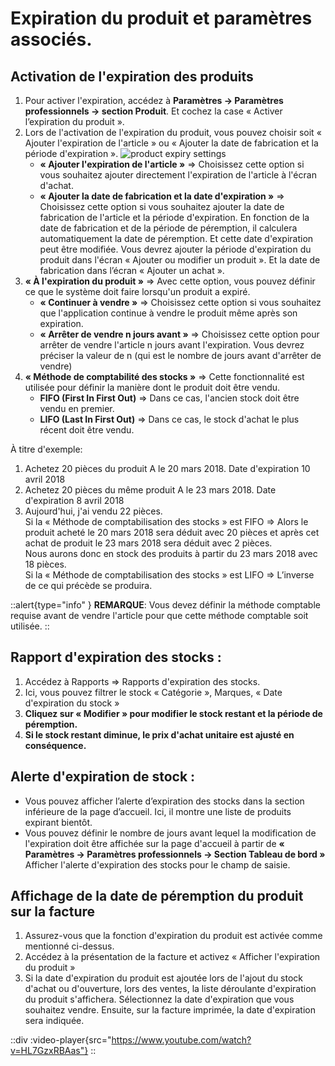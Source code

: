 # Expiration du produit et paramètres associés.

## Activation de l'expiration des produits


1. Pour activer l'expiration, accédez à **Paramètres -> Paramètres professionnels -> section Produit**. Et cochez la case « Activer l’expiration du produit ».
2. Lors de l'activation de l'expiration du produit, vous pouvez choisir soit « Ajouter l'expiration de l'article » ou « Ajouter la date de fabrication et la période d'expiration ».
![product expiry settings](/products/product-expiry-settings-700x313.png)
    - **« Ajouter l'expiration de l'article »** => Choisissez cette option si vous souhaitez ajouter directement l'expiration de l'article à l'écran d'achat. 
    - **« Ajouter la date de fabrication et la date d'expiration »** => Choisissez cette option si vous souhaitez ajouter la date de fabrication de l'article et la période d'expiration. En fonction de la date de fabrication et de la période de péremption, il calculera automatiquement la date de péremption. Et cette date d'expiration peut être modifiée. Vous devrez ajouter la période d'expiration du produit dans l'écran « Ajouter ou modifier un produit ». Et la date de fabrication dans l’écran « Ajouter un achat ». 
3. **« À l'expiration du produit »** => Avec cette option, vous pouvez définir ce que le système doit faire lorsqu'un produit a expiré.
    - **« Continuer à vendre »** => Choisissez cette option si vous souhaitez que l'application continue à vendre le produit même après son expiration.
    - **« Arrêter de vendre n jours avant »** => Choisissez cette option pour arrêter de vendre l'article n jours avant l'expiration. Vous devrez préciser la valeur de n (qui est le nombre de jours avant d'arrêter de vendre)
4. **« Méthode de comptabilité des stocks »** => Cette fonctionnalité est utilisée pour définir la manière dont le produit doit être vendu.
    - **FIFO (First In First Out)** => Dans ce cas, l'ancien stock doit être vendu en premier.
    - **LIFO (Last In First Out)** => Dans ce cas, le stock d'achat le plus récent doit être vendu.

À titre d'exemple:
1. Achetez 20 pièces du produit A le 20 mars 2018. Date d'expiration 10 avril 2018
2. Achetez 20 pièces du même produit A le 23 mars 2018. Date d'expiration 8 avril 2018
3. Aujourd'hui, j'ai vendu 22 pièces.<br>
Si la « Méthode de comptabilisation des stocks » est FIFO => Alors le produit acheté le 20 mars 2018 sera déduit avec 20 pièces et après cet achat de produit le 23 mars 2018 sera déduit avec 2 pièces.<br>
Nous aurons donc en stock des produits à partir du 23 mars 2018 avec 18 pièces.<br>
Si la « Méthode de comptabilisation des stocks » est LIFO => L’inverse de ce qui précède se produira. 

::alert{type="info" }
**REMARQUE**: Vous devez définir la méthode comptable requise avant de vendre l'article pour que cette méthode comptable soit utilisée. 
::

## Rapport d'expiration des stocks :

1. Accédez à Rapports => Rapports d'expiration des stocks.
2. Ici, vous pouvez filtrer le stock « Catégorie », Marques, « Date d'expiration du stock »
3. **Cliquez sur « Modifier » pour modifier le stock restant et la période de péremption.**
4. **Si le stock restant diminue, le prix d'achat unitaire est ajusté en conséquence.**

## Alerte d'expiration de stock :

+ Vous pouvez afficher l’alerte d’expiration des stocks dans la section inférieure de la page d’accueil. Ici, il montre une liste de produits expirant bientôt.
+ Vous pouvez définir le nombre de jours avant lequel la modification de l'expiration doit être affichée sur la page d'accueil à partir de **« Paramètres -> Paramètres professionnels -> Section Tableau de bord »** Afficher l'alerte d'expiration des stocks pour le champ de saisie. 

## Affichage de la date de péremption du produit sur la facture

1. Assurez-vous que la fonction d'expiration du produit est activée comme mentionné ci-dessus.
2. Accédez à la présentation de la facture et activez « Afficher l'expiration du produit »
3. Si la date d'expiration du produit est ajoutée lors de l'ajout du stock d'achat ou d'ouverture, lors des ventes, la liste déroulante d'expiration du produit s'affichera. Sélectionnez la date d'expiration que vous souhaitez vendre. Ensuite, sur la facture imprimée, la date d'expiration sera indiquée. 

::div
  :video-player{src="https://www.youtube.com/watch?v=HL7GzxRBAas"}
::
